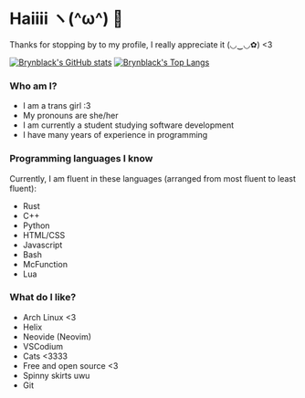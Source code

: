 # Haiiii ヽ(^ω^) 👋
Thanks for stopping by to my profile, I really appreciate it (◡‿◡✿) <3

[![Brynblack's GitHub stats](https://github-readme-stats.vercel.app/api?username=brynblack&show_icons=true&theme=dark)](https://github.com/anuraghazra/github-readme-stats)
[![Brynblack's Top Langs](https://github-readme-stats.vercel.app/api/top-langs/?username=brynblack&langs_count=10&layout=compact&theme=dark)](https://github.com/anuraghazra/github-readme-stats)

### Who am I?
- I am a trans girl :3
- My pronouns are she/her
- I am currently a student studying software development
- I have many years of experience in programming

### Programming languages I know
Currently, I am fluent in these languages (arranged from most fluent to least fluent):
- Rust
- C++
- Python
- HTML/CSS
- Javascript
- Bash
- McFunction
- Lua

### What do I like?
- Arch Linux <3
- Helix
- Neovide (Neovim)
- VSCodium
- Cats <3333
- Free and open source <3
- Spinny skirts uwu
- Git
